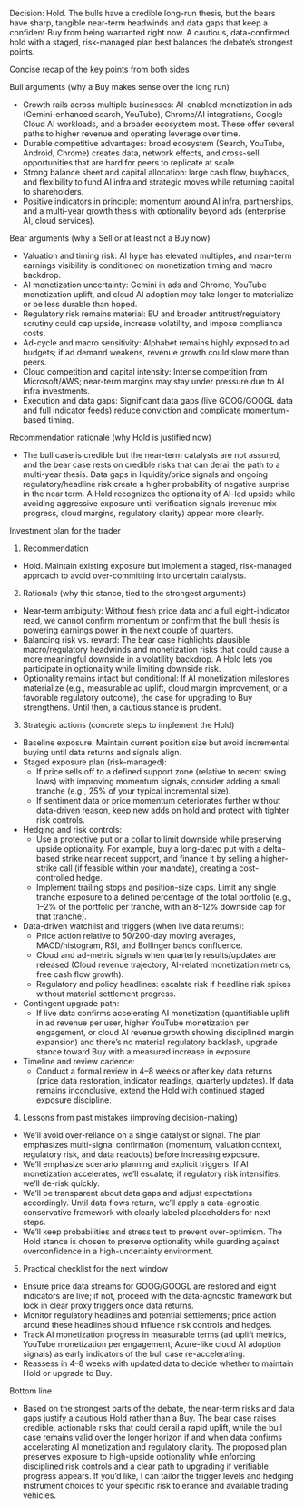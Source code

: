 Decision: Hold. The bulls have a credible long-run thesis, but the bears have sharp, tangible near-term headwinds and data gaps that keep a confident Buy from being warranted right now. A cautious, data-confirmed hold with a staged, risk-managed plan best balances the debate’s strongest points.

Concise recap of the key points from both sides

Bull arguments (why a Buy makes sense over the long run)
- Growth rails across multiple businesses: AI-enabled monetization in ads (Gemini-enhanced search, YouTube), Chrome/AI integrations, Google Cloud AI workloads, and a broader ecosystem moat. These offer several paths to higher revenue and operating leverage over time.
- Durable competitive advantages: broad ecosystem (Search, YouTube, Android, Chrome) creates data, network effects, and cross-sell opportunities that are hard for peers to replicate at scale.
- Strong balance sheet and capital allocation: large cash flow, buybacks, and flexibility to fund AI infra and strategic moves while returning capital to shareholders.
- Positive indicators in principle: momentum around AI infra, partnerships, and a multi-year growth thesis with optionality beyond ads (enterprise AI, cloud services).

Bear arguments (why a Sell or at least not a Buy now)
- Valuation and timing risk: AI hype has elevated multiples, and near-term earnings visibility is conditioned on monetization timing and macro backdrop.
- AI monetization uncertainty: Gemini in ads and Chrome, YouTube monetization uplift, and cloud AI adoption may take longer to materialize or be less durable than hoped.
- Regulatory risk remains material: EU and broader antitrust/regulatory scrutiny could cap upside, increase volatility, and impose compliance costs.
- Ad-cycle and macro sensitivity: Alphabet remains highly exposed to ad budgets; if ad demand weakens, revenue growth could slow more than peers.
- Cloud competition and capital intensity: Intense competition from Microsoft/AWS; near-term margins may stay under pressure due to AI infra investments.
- Execution and data gaps: Significant data gaps (live GOOG/GOOGL data and full indicator feeds) reduce conviction and complicate momentum-based timing.

Recommendation rationale (why Hold is justified now)
- The bull case is credible but the near-term catalysts are not assured, and the bear case rests on credible risks that can derail the path to a multi-year thesis. Data gaps in liquidity/price signals and ongoing regulatory/headline risk create a higher probability of negative surprise in the near term. A Hold recognizes the optionality of AI-led upside while avoiding aggressive exposure until verification signals (revenue mix progress, cloud margins, regulatory clarity) appear more clearly.

Investment plan for the trader

1) Recommendation
- Hold. Maintain existing exposure but implement a staged, risk-managed approach to avoid over-committing into uncertain catalysts.

2) Rationale (why this stance, tied to the strongest arguments)
- Near-term ambiguity: Without fresh price data and a full eight-indicator read, we cannot confirm momentum or confirm that the bull thesis is powering earnings power in the next couple of quarters.
- Balancing risk vs. reward: The bear case highlights plausible macro/regulatory headwinds and monetization risks that could cause a more meaningful downside in a volatility backdrop. A Hold lets you participate in optionality while limiting downside risk.
- Optionality remains intact but conditional: If AI monetization milestones materialize (e.g., measurable ad uplift, cloud margin improvement, or a favorable regulatory outcome), the case for upgrading to Buy strengthens. Until then, a cautious stance is prudent.

3) Strategic actions (concrete steps to implement the Hold)
- Baseline exposure: Maintain current position size but avoid incremental buying until data returns and signals align.
- Staged exposure plan (risk-managed):
  - If price sells off to a defined support zone (relative to recent swing lows) with improving momentum signals, consider adding a small tranche (e.g., 25% of your typical incremental size).
  - If sentiment data or price momentum deteriorates further without data-driven reason, keep new adds on hold and protect with tighter risk controls.
- Hedging and risk controls:
  - Use a protective put or a collar to limit downside while preserving upside optionality. For example, buy a long-dated put with a delta-based strike near recent support, and finance it by selling a higher-strike call (if feasible within your mandate), creating a cost-controlled hedge.
  - Implement trailing stops and position-size caps. Limit any single tranche exposure to a defined percentage of the total portfolio (e.g., 1–2% of the portfolio per tranche, with an 8–12% downside cap for that tranche).
- Data-driven watchlist and triggers (when live data returns):
  - Price action relative to 50/200-day moving averages, MACD/histogram, RSI, and Bollinger bands confluence.
  - Cloud and ad-metric signals when quarterly results/updates are released (Cloud revenue trajectory, AI-related monetization metrics, free cash flow growth).
  - Regulatory and policy headlines: escalate risk if headline risk spikes without material settlement progress.
- Contingent upgrade path:
  - If live data confirms accelerating AI monetization (quantifiable uplift in ad revenue per user, higher YouTube monetization per engagement, or cloud AI revenue growth showing disciplined margin expansion) and there’s no material regulatory backlash, upgrade stance toward Buy with a measured increase in exposure.
- Timeline and review cadence:
  - Conduct a formal review in 4–8 weeks or after key data returns (price data restoration, indicator readings, quarterly updates). If data remains inconclusive, extend the Hold with continued staged exposure discipline.

4) Lessons from past mistakes (improving decision-making)
- We’ll avoid over-reliance on a single catalyst or signal. The plan emphasizes multi-signal confirmation (momentum, valuation context, regulatory risk, and data readouts) before increasing exposure.
- We’ll emphasize scenario planning and explicit triggers. If AI monetization accelerates, we’ll escalate; if regulatory risk intensifies, we’ll de-risk quickly.
- We’ll be transparent about data gaps and adjust expectations accordingly. Until data flows return, we’ll apply a data-agnostic, conservative framework with clearly labeled placeholders for next steps.
- We’ll keep probabilities and stress test to prevent over-optimism. The Hold stance is chosen to preserve optionality while guarding against overconfidence in a high-uncertainty environment.

5) Practical checklist for the next window
- Ensure price data streams for GOOG/GOOGL are restored and eight indicators are live; if not, proceed with the data-agnostic framework but lock in clear proxy triggers once data returns.
- Monitor regulatory headlines and potential settlements; price action around these headlines should influence risk controls and hedges.
- Track AI monetization progress in measurable terms (ad uplift metrics, YouTube monetization per engagement, Azure-like cloud AI adoption signals) as early indicators of the bull case re-accelerating.
- Reassess in 4–8 weeks with updated data to decide whether to maintain Hold or upgrade to Buy.

Bottom line
- Based on the strongest parts of the debate, the near-term risks and data gaps justify a cautious Hold rather than a Buy. The bear case raises credible, actionable risks that could derail a rapid uplift, while the bull case remains valid over the longer horizon if and when data confirms accelerating AI monetization and regulatory clarity. The proposed plan preserves exposure to high-upside optionality while enforcing disciplined risk controls and a clear path to upgrading if verifiable progress appears. If you’d like, I can tailor the trigger levels and hedging instrument choices to your specific risk tolerance and available trading vehicles.